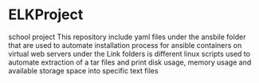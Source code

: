# ELKProject
school project 
This repository include yaml files under the ansbile folder that are used to automate installation process for ansible containers on virtual web servers
under the Link folders is different linux scripts used to automate extraction of a tar files and print disk usage, memory usage and available storage space into specific text files
